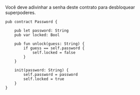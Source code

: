 Você deve adivinhar a senha deste contrato para desbloquear superpoderes.

```cadence
pub contract Password {

    pub let password: String
    pub var locked: Bool

    pub fun unlock(guess: String) {
        if guess == self.password {
            self.locked = false
        }
    }

    init(password: String) {
        self.password = password
        self.locked = true
    }
}
```